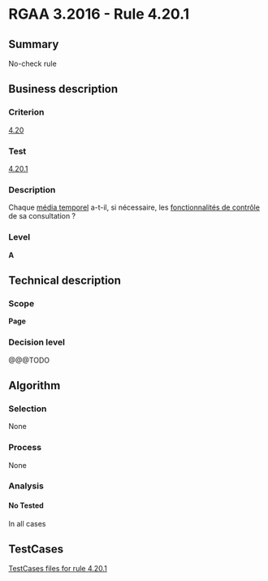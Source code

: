 # RGAA 3.2016 - Rule 4.20.1

## Summary
No-check rule


## Business description

### Criterion
[4.20](http://references.modernisation.gouv.fr/rgaa-accessibilite/2016/criteres.html#crit-4-20)

### Test
[4.20.1](http://references.modernisation.gouv.fr/rgaa-accessibilite/2016/criteres.html#test-4-20-1)

### Description
<div lang="fr">Chaque <a href="http://references.modernisation.gouv.fr/rgaa-accessibilite/glossaire.html#mdia-temporel-type-son-vido-et-synchronis">m&#xE9;dia temporel</a> a-t-il, si n&#xE9;cessaire, les <a href="http://references.modernisation.gouv.fr/rgaa-accessibilite/glossaire.html#fonctionnalits-de-contrle-media-temporel">fonctionnalit&#xE9;s de contr&#xF4;le</a> de sa consultation&nbsp;?</div>

### Level
**A**


## Technical description

### Scope
**Page**

### Decision level
@@@TODO


## Algorithm

### Selection
None

### Process
None

### Analysis

#### No Tested
In all cases


##  TestCases

[TestCases files for rule 4.20.1](https://github.com/Asqatasun/Asqatasun/tree/develop/rules/rules-rgaa3.2016/src/test/resources/testcases/rgaa32016/Rgaa32016Rule042001/)


